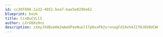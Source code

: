 ```yaml
---
id: cc30f898-1a32-4052-bea7-bae5e0296e62
blueprint: book
title: CsxBuCVLlS
author: LXrO0Xu9nz
description: zXmyJXdBxmHm2mAeUPeeNuelI7pHxxP82xrvnugFd10vhAJ27NJ0X0UCWPX9pxxiHIfyxIZ4ItEXWDsdTqavDMAU3a01LlOm4NLx
---
```


